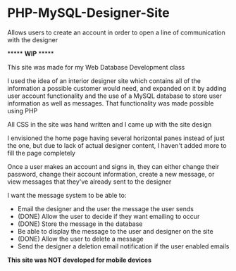 # PHP-MySQL-Designer-Site
Allows users to create an account in order to open a line of communication with the designer 

*****    **WIP**    *****

This site was made for my Web Database Development class

I used the idea of an interior designer site which contains all of the information a possible customer would need, and expanded on it by adding user account functionality and the use of a MySQL database to store user information as well as messages. That functionality was made possible using PHP

All CSS in the site was hand written and I came up with the site design

I envisioned the home page having several horizontal panes instead of just the one, but due to lack of actual designer content, I haven't added more to fill the page completely

Once a user makes an account and signs in, they can either change their password, change their account information, create a new message, or view messages that they've already sent to the designer

I want the message system to be able to:
  * Email the designer and the user the message the user sends
  * (DONE) Allow the user to decide if they want emailing to occur
  * (DONE) Store the message in the database
  * Be able to display the message to the user and designer on the site
  * (DONE) Allow the user to delete a message
  * Send the designer a deletion email notification if the user enabled emails

**This site was NOT developed for mobile devices**

